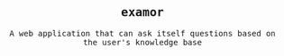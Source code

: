 <samp align="center">

<h2>
  examor
</h2>

<p>
  A web application that can ask itself questions based on the user's knowledge base
</p>

</samp>
